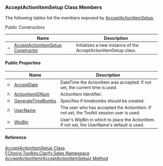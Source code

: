 ﻿### AcceptActionItemSetup Class Members

The following tables list the members exposed by [AcceptActionItemSetup](FChoice.Toolkits.Clarify~FChoice.Toolkits.Clarify.Sales.AcceptActionItemSetup.md).

Public Constructors

|   | Name | Description |
| --- | --- | --- |
| ![Public Constructor](dotnetimages/publicConstructor.png) | [AcceptActionItemSetup Constructor](FChoice.Toolkits.Clarify~FChoice.Toolkits.Clarify.Sales.AcceptActionItemSetup~_ctor.md) | Initializes a new instance of the AcceptActionItemSetup class.   |



#### Public Properties

|   | Name | Description |
| --- | --- | --- |
| ![Public Property](dotnetimages/publicProperty.png) | [AcceptDate](FChoice.Toolkits.Clarify~FChoice.Toolkits.Clarify.Sales.AcceptActionItemSetup~AcceptDate.md) | DateTime the ActionItem was accepted. If not set, the current time is used.   |
| ![Public Property](dotnetimages/publicProperty.png) | [ActionItemIDNum](FChoice.Toolkits.Clarify~FChoice.Toolkits.Clarify.Sales.AcceptActionItemSetup~ActionItemIDNum.md) | ActionItem Identifier.   |
| ![Public Property](dotnetimages/publicProperty.png) | [GenerateTimeBombs](FChoice.Toolkits.Clarify~FChoice.Toolkits.Clarify.Sales.AcceptActionItemSetup~GenerateTimeBombs.md) | Specifies if timebombs should be created.   |
| ![Public Property](dotnetimages/publicProperty.png) | [UserName](FChoice.Toolkits.Clarify~FChoice.Toolkits.Clarify.Sales.AcceptActionItemSetup~UserName.md) | The user who has accepted the ActionItem. If not set, the Toolkit session user is used.   |
| ![Public Property](dotnetimages/publicProperty.png) | [WipBin](FChoice.Toolkits.Clarify~FChoice.Toolkits.Clarify.Sales.AcceptActionItemSetup~WipBin.md) | User's WipBin in which to place the ActionItem. If not set, the UserName's default is used.   |





#### Reference

[AcceptActionItemSetup Class](FChoice.Toolkits.Clarify~FChoice.Toolkits.Clarify.Sales.AcceptActionItemSetup.md)  
[FChoice.Toolkits.Clarify.Sales Namespace](FChoice.Toolkits.Clarify~FChoice.Toolkits.Clarify.Sales_namespace.md)  
[AcceptActionItem(AcceptActionItemSetup) Method](FChoice.Toolkits.Clarify~FChoice.Toolkits.Clarify.Sales.SalesToolkit~AcceptActionItem(AcceptActionItemSetup).md)